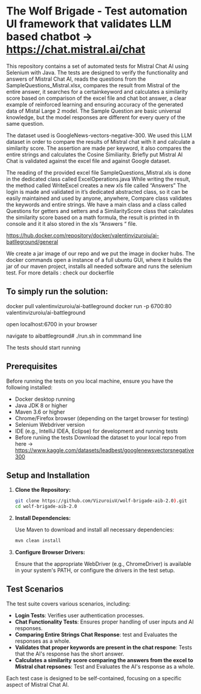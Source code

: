 # The Wolf Brigade - Test automation UI framework that validates LLM based chatbot -> https://chat.mistral.ai/chat 

This repository contains a set of automated tests for Mistral Chat AI using Selenium with Java. 
The tests are designed to verify the functionality and answers of Mistral Chat AI, reads the questions from the SampleQuestions_Mistral.xlsx, compares the result from Mistral of the entire answer, it searches for a certainkeyword and  calculates a similarity score based on comparison of the excel file and chat bot answer, a clear example of reinforced learning  and ensuring accuracy of the generated data of Mistal Large 2 model.
The Sample Question are basic universal knowledge, but the model responses are different for every query of the same question.

The dataset used is GoogleNews-vectors-negative-300. We used this LLM dataset in order to compare the results of Mistral chat with it and calculate a similarity score. The assertion are made per keyword, it also compares the entire strings and calculates the Cosine Similiarity. Briefly put Mistral AI Chat is validated against the excel file and against Google dataset.

The reading of the provided excel file SampleQuestions_Mistral.xls is done in the dedicated class called ExcelOperations.java While writing the result, the method called WriteExcel creates a new xls file called “Answers”  The login is  made and validated in it’s dedicated abstracted class, so it can be easily maintained  and used by anyone, anywhere, Compare class validates the keywords  and entire strings.
We have a main class and a class called Questions for getters and  setters and a SimilarityScore class that calculates the similarity score based on a math formula, the result is printed in th console and it it also stored in the xls “Answers “ file.

https://hub.docker.com/repository/docker/valentinvizuroiu/ai-batlleground/general

We create a jar image of our repo and we put the image in docker hubs. The docker commands open a instance of a full ubuntu GUI, where it builds the jar of our maven project, installs all needed software and runs the selenium test. 
For more details : check our dockerfile

## To simply run the solution:

docker pull valentinvizuroiu/ai-batlleground
docker run -p 6700:80 valentinvizuroiu/ai-battleground
 
open localhost:6700 in your browser
 
navigate to  aibattleground# ./run.sh  in commmand line
 
The tests should start running
 

## Prerequisites

Before running the tests on you local machine, ensure you have the following installed:
- Docker desktop running
- Java JDK 8 or higher
- Maven 3.6 or higher
- Chrome/Firefox browser (depending on the target browser for testing)
- Selenium Webdriver version
- IDE (e.g., IntelliJ IDEA, Eclipse) for development and running tests
- Before runiing the tests Download the dataset to your local repo from here -> https://www.kaggle.com/datasets/leadbest/googlenewsvectorsnegative300 


## Setup and Installation

1. **Clone the Repository:**

   ```bash
   git clone https://github.com/VizuroiuV/wolf-brigade-aib-2.0).git
   cd wolf-brigade-aib-2.0
   ```

2. **Install Dependencies:**

   Use Maven to download and install all necessary dependencies:

   ```bash
   mvn clean install
   ```

3. **Configure Browser Drivers:**

   Ensure that the appropriate WebDriver (e.g., ChromeDriver) is available in your system's PATH, or configure the drivers in the test setup.

## Test Scenarios

The test suite covers various scenarios, including:

- **Login Tests**: Verifies user authentication processes.
- **Chat Functionality Tests**: Ensures proper handling of user inputs and AI responses.
- **Comparing Entire Strings Chat Response**: test and Evaluates the responses as a whole.
- **Validates that proper keywords are present in the chat respone**: Tests that the AI's response has the short answer.
- **Calculates a similarity score comparing the answers from the excel to Mistral chat repsones**: Test and Evaluates the AI's response as a whole.

Each test case is designed to be self-contained, focusing on a specific aspect of Mistral Chat AI.





